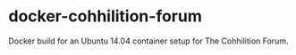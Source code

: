 # docker-cohhilition-forum

Docker build for an Ubuntu 14.04 container setup for The Cohhilition Forum.
